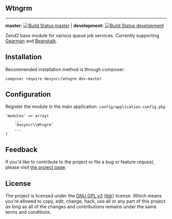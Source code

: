## Wtngrm
---
**master:** [![Build Status master](https://secure.travis-ci.org/desyncr/wtngrm?branch=master)](http://travis-ci.org/desyncr/wtngrm) |
**development:** [![Build Status development](https://secure.travis-ci.org/desyncr/wtngrm?branch=development)](http://travis-ci.org/desyncr/wtngrm)

Zend2 base module for various queue job services. Currently supporting [Gearman][4] and [Beanstalk][5].

## Installation

Recommended installation method is through composer:

    composer require desyncr/wtngrm dev-master

## Configuration

Register the module in the main application: `config/application.config.php`

    'modules' => array(
        ...
        'Desyncr\\Wtngrm'
        ...
    )

## Feedback

If you'd like to contribute to the project or file a bug or feature request, please visit [the project page][1].

## License

The project is licensed under the [GNU GPL v3][2] ([tldr][3]) license. Which means you're allowed to copy, edit, change, hack, use all or any part of this project *as long* as all of the changes and contributions remains under the same terms and conditions.

  [1]: https://github.com/desyncr/wtngrm/
  [2]: http://www.gnu.org/licenses/gpl.html
  [3]: http://www.tldrlegal.com/license/gnu-general-public-lic
  [4]: http://gearman.org/
  [5]: http://kr.github.io/beanstalkd/
